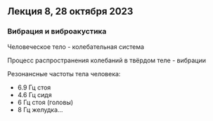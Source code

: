 ## Лекция 8, 28 октября 2023

### Вибрация и виброакустика

Человеческое тело - колебательная система

Процесс распространения колебаний в твёрдом теле - вибрации

Резонансные частоты тела человека:
- 6.9 Гц стоя
- 4.6 Гц сидя
- 6 Гц стоя (головы)
- 8 Гц желудка...
